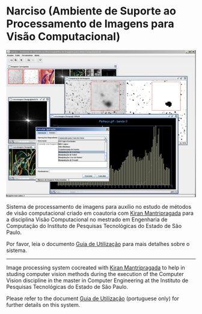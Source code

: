 Narciso (Ambiente de Suporte ao Processamento de Imagens para Visão Computacional)
=======

![Screenshot](screenshot/Narciso.jpg)

Sistema de processamento de imagens para auxílio no estudo de métodos de visão computacional criado em coautoria com [Kiran Mantripragada](https://github.com/KiranMantri) para a disciplina Visão Computacional no mestrado em Engenharia de Computação do Instituto de Pesquisas Tecnológicas do Estado de São Paulo.

Por favor, leia o documento [Guia de Utilização](docs/guia_de_utilizacao.pdf) para mais detalhes sobre o sistema.

---

Image processing system cocreated with [Kiran Mantripragada](https://github.com/KiranMantri) to help in studing computer vision methods during the execution of the Computer Vision discipline in the master in Computer Engineering at the Instituto de Pesquisas Tecnológicas do Estado de São Paulo.

Please refer to the document [Guia de Utilização](docs/guia_de_utilizacao.pdf) (portuguese only) for further details on this system.
